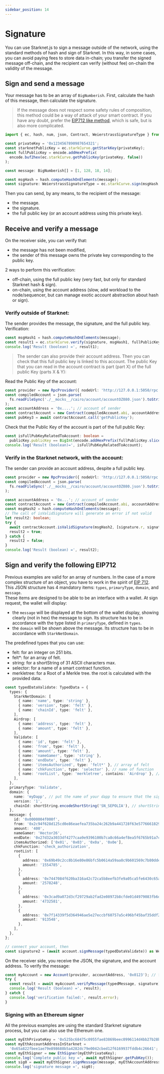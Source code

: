 ```yaml
---
sidebar_position: 14
---
```


# Signature

You can use Starknet.js to sign a message outside of the network, using the standard methods of hash and sign of Starknet. In this way, in some cases, you can avoid paying fees to store data in-chain; you transfer the signed message off-chain, and the recipient can verify (without fee) on-chain the validity of the message.

## Sign and send a message

Your message has to be an array of `BigNumberish`. First, calculate the hash of this message, then calculate the signature.

> If the message does not respect some safety rules of composition, this method could be a way of attack of your smart contract. If you have any doubt, prefer the [EIP712 like method](#sign-and-verify-following-eip712), which is safe, but is also more complicated.

```typescript
import { ec, hash, num, json, Contract, WeierstrassSignatureType } from 'starknet';

const privateKey = '0x1234567890987654321';
const starknetPublicKey = ec.starkCurve.getStarkKey(privateKey);
const fullPublicKey = encode.addHexPrefix(
  encode.buf2hex(ec.starkCurve.getPublicKey(privateKey, false))
);

const message: BigNumberish[] = [1, 128, 18, 14];

const msgHash = hash.computeHashOnElements(message);
const signature: WeierstrassSignatureType = ec.starkCurve.sign(msgHash, privateKey);
```

Then you can send, by any means, to the recipient of the message:

- the message.
- the signature.
- the full public key (or an account address using this private key).

## Receive and verify a message

On the receiver side, you can verify that:

- the message has not been modified,
- the sender of this message owns the private key corresponding to the public key.

2 ways to perform this verification:

- off-chain, using the full public key (very fast, but only for standard Starknet hash & sign).
- on-chain, using the account address (slow, add workload to the node/sequencer, but can manage exotic account abstraction about hash or sign).

### Verify outside of Starknet:

The sender provides the message, the signature, and the full public key. Verification:

```typescript
const msgHash1 = hash.computeHashOnElements(message);
const result1 = ec.starkCurve.verify(signature, msgHash1, fullPublicKey);
console.log('Result (boolean) =', result1);
```

> The sender can also provide their account address. Then you can check that this full public key is linked to this account. The public Key that you can read in the account contract is part (part X) of the full public Key (parts X & Y):

Read the Public Key of the account:

```typescript
const provider = new RpcProvider({ nodeUrl: 'http://127.0.0.1:5050/rpc' }); //devnet
const compiledAccount = json.parse(
  fs.readFileSync('./__mocks__/cairo/account/accountOZ080.json').toString('ascii')
);
const accountAddress = '0x....'; // account of sender
const contractAccount = new Contract(compiledAccount.abi, accountAddress, provider);
const pubKey3 = await contractAccount.call('getPublicKey');
```

Check that the Public Key of the account is part of the full public Key:

```typescript
const isFullPubKeyRelatedToAccount: boolean =
  publicKey.publicKey == BigInt(encode.addHexPrefix(fullPublicKey.slice(4, 68)));
console.log('Result (boolean)=', isFullPubKeyRelatedToAccount);
```

### Verify in the Starknet network, with the account:

The sender can provide an account address, despite a full public key.

```typescript
const provider = new RpcProvider({ nodeUrl: 'http://127.0.0.1:5050/rpc' }); //devnet
const compiledAccount = json.parse(
  fs.readFileSync('./__mocks__/cairo/account/accountOZ080.json').toString('ascii')
);

const accountAddress = '0x...'; // account of sender
const contractAccount = new Contract(compiledAccount.abi, accountAddress, provider);
const msgHash2 = hash.computeHashOnElements(message);
// The call of isValidSignature will generate an error if not valid
let result2: boolean;
try {
  await contractAccount.isValidSignature(msgHash2, [signature.r, signature.s]);
  result2 = true;
} catch {
  result2 = false;
}
console.log('Result (boolean) =', result2);
```

## Sign and verify the following EIP712

Previous examples are valid for an array of numbers. In the case of a more complex structure of an object, you have to work in the spirit of [EIP 712](https://eips.ethereum.org/EIPS/eip-712). This JSON structure has 4 mandatory items: `types`, `primaryType`, `domain`, and `message`.  
These items are designed to be able to be an interface with a wallet. At sign request, the wallet will display:

- the `message` will be displayed at the bottom of the wallet display, showing clearly (not in hex) the message to sign. Its structure has to be in accordance with the type listed in `primaryType`, defined in `types`.
- the `domain` will be shown above the message. Its structure has to be in accordance with `StarkNetDomain`.

The predefined types that you can use:

- felt: for an integer on 251 bits.
- felt\*: for an array of felt.
- string: for a shortString of 31 ASCII characters max.
- selector: for a name of a smart contract function.
- merkletree: for a Root of a Merkle tree. the root is calculated with the provided data.

```typescript
const typedDataValidate: TypedData = {
  types: {
    StarkNetDomain: [
      { name: 'name', type: 'string' },
      { name: 'version', type: 'felt' },
      { name: 'chainId', type: 'felt' },
    ],
    Airdrop: [
      { name: 'address', type: 'felt' },
      { name: 'amount', type: 'felt' },
    ],
    Validate: [
      { name: 'id', type: 'felt' },
      { name: 'from', type: 'felt' },
      { name: 'amount', type: 'felt' },
      { name: 'nameGamer', type: 'string' },
      { name: 'endDate', type: 'felt' },
      { name: 'itemsAuthorized', type: 'felt*' }, // array of felt
      { name: 'chkFunction', type: 'selector' }, // name of function
      { name: 'rootList', type: 'merkletree', contains: 'Airdrop' }, // root of a merkle tree
    ],
  },
  primaryType: 'Validate',
  domain: {
    name: 'myDapp', // put the name of your dapp to ensure that the signatures will not be used by other DAPP
    version: '1',
    chainId: shortString.encodeShortString('SN_SEPOLIA'), // shortString of 'SN_SEPOLIA' (or 'SN_MAIN'), to be sure that signature can't be used by other network.
  },
  message: {
    id: '0x0000004f000f',
    from: '0x2c94f628d125cd0e86eaefea735ba24c262b9a441728f63e5776661829a4066',
    amount: '400',
    nameGamer: 'Hector26',
    endDate: '0x27d32a3033df4277caa9e9396100b7ca8c66a4ef8ea5f6765b91a7c17f0109c',
    itemsAuthorized: ['0x01', '0x03', '0x0a', '0x0e'],
    chkFunction: 'check_authorization',
    rootList: [
      {
        address: '0x69b49c2cc8b16e80e86bfc5b0614a59aa8c9b601569c7b80dde04d3f3151b79',
        amount: '1554785',
      },
      {
        address: '0x7447084f620ba316a42c72ca5b8eefb3fe9a05ca5fe6430c65a69ecc4349b3b',
        amount: '2578248',
      },
      {
        address: '0x3cad9a072d3cf29729ab2fad2e08972b8cfde01d4979083fb6d15e8e66f8ab1',
        amount: '4732581',
      },
      {
        address: '0x7f14339f5d364946ae5e27eccbf60757a5c496bf45baf35ddf2ad30b583541a',
        amount: '913548',
      },
    ],
  },
};

// connect your account, then
const signature2 = (await account.signMessage(typedDataValidate)) as WeierstrassSignatureType;
```

On the receiver side, you receive the JSON, the signature, and the account address. To verify the message:

```typescript
const myAccount = new Account(provider, accountAddress, '0x0123'); // fake private key
try {
  const result = await myAccount.verifyMessage(typedMessage, signature);
  console.log('Result (boolean) =', result);
} catch {
  console.log('verification failed:', result.error);
}
```

### Signing with an Ethereum signer

All the previous examples are using the standard Starknet signature process, but you can also use the Ethereum one.

```typescript
const myEthPrivateKey = '0x525bc68475c0955fae83869beec0996114d4bb27b28b781ed2a20ef23121b8de';
const myEthAccountAddressInStarknet =
  '0x65a822fbee1ae79e898688b5a4282dc79e0042cbed12f6169937fddb4c26641';
const myEthSigner = new EthSigner(myEthPrivateKey);
console.log('Complete public key =', await myEthSigner.getPubKey());
const sig0 = await myEthSigner.signMessage(message, myEthAccountAddressInStarknet);
console.log('signature message =', sig0);
```
